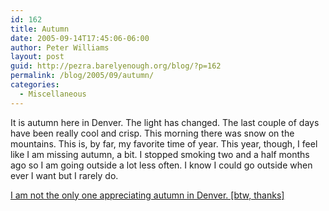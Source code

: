 ```yaml
---
id: 162
title: Autumn
date: 2005-09-14T17:45:06-06:00
author: Peter Williams
layout: post
guid: http://pezra.barelyenough.org/blog/?p=162
permalink: /blog/2005/09/autumn/
categories:
  - Miscellaneous
---
```

It is autumn here in Denver. The light has changed. The last couple of days have been really cool and crisp. This morning there was snow on the mountains. This is, by far, my favorite time of year. This year, though, I feel like I am missing autumn, a bit. I stopped smoking two and a half months ago so I am going outside a lot less often. I know I could go outside when ever I want but I rarely do.

[I am not the only one appreciating autumn in Denver. [btw, thanks]](http://www.dizzyd.com/blog/?p=76)